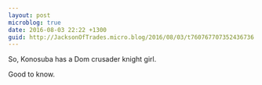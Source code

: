 ```yaml
---
layout: post
microblog: true
date: 2016-08-03 22:22 +1300
guid: http://JacksonOfTrades.micro.blog/2016/08/03/t760767707352436736.html
---
```

So, Konosuba has a Dom crusader knight girl.

Good to know.
